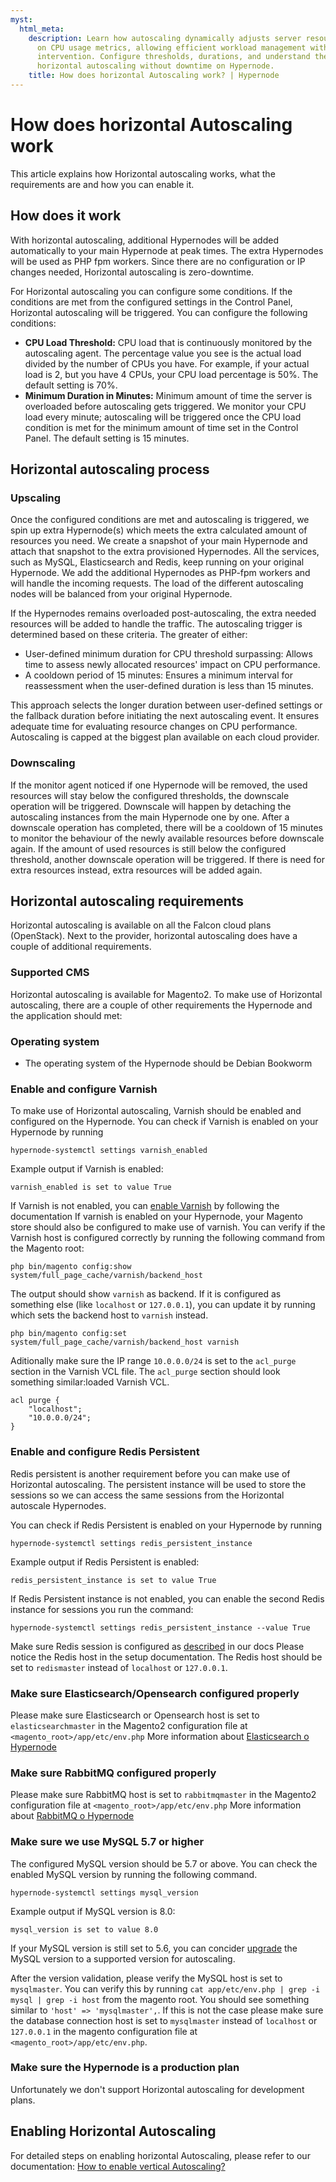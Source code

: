 ```yaml
---
myst:
  html_meta:
    description: Learn how autoscaling dynamically adjusts server resources based
      on CPU usage metrics, allowing efficient workload management without manual
      intervention. Configure thresholds, durations, and understand the workflow for
      horizontal autoscaling without downtime on Hypernode.
    title: How does horizontal Autoscaling work? | Hypernode
---
```


# How does horizontal Autoscaling work

This article explains how Horizontal autoscaling works, what the requirements are and how you can enable it.

## How does it work

With horizontal autoscaling, additional Hypernodes will be added automatically to your main Hypernode at peak times. The extra Hypernodes will be used as PHP fpm workers. 
Since there are no configuration or IP changes needed, Horizontal autoscaling is zero-downtime.

For Horizontal autoscaling you can configure some conditions. If the conditions are met from the configured settings in the Control Panel, Horizontal autoscaling will be triggered. 
You can configure the following conditions:

- **CPU Load Threshold:** CPU load that is continuously monitored by the autoscaling agent. The percentage value you see is the actual load divided by the number of CPUs you have. For example, if your actual load is 2, but you have 4 CPUs, your CPU load percentage is 50%. The default setting is 70%.
- **Minimum Duration in Minutes:** Minimum amount of time the server is overloaded before autoscaling gets triggered. We monitor your CPU load every minute; autoscaling will be triggered once the CPU load condition is met for the minimum amount of time set in the Control Panel. The default setting is 15 minutes.

## Horizontal autoscaling process

### Upscaling

Once the configured conditions are met and autoscaling is triggered, we spin up extra Hypernode(s) which meets the extra calculated amount of resources you need.
We create a snapshot of your main Hypernode and attach that snapshot to the extra provisioned Hypernodes. 
All the services, such as MySQL, Elasticsearch and Redis, keep running on your original Hypernode. We add the additional Hypernodes as PHP-fpm workers and will handle the incoming requests.
The load of the different autoscaling nodes will be balanced from your original Hypernode.

If the Hypernodes remains overloaded post-autoscaling, the extra needed resources will be added to handle the traffic. The autoscaling trigger is determined based on these criteria.
The greater of either:

- User-defined minimum duration for CPU threshold surpassing: Allows time to assess newly allocated resources' impact on CPU performance.
- A cooldown period of 15 minutes: Ensures a minimum interval for reassessment when the user-defined duration is less than 15 minutes.

This approach selects the longer duration between user-defined settings or the fallback duration before initiating the next autoscaling event. It ensures adequate time for evaluating resource changes on CPU performance. Autoscaling is capped at the biggest plan available on each cloud provider.

### Downscaling

If the monitor agent noticed if one Hypernode will be removed, the used resources will stay below the configured thresholds, the downscale operation will be triggered. 
Downscale will happen by detaching the autoscaling instances from the main Hypernode one by one. 
After a downscale operation has completed, there will be a cooldown of 15 minutes to monitor the behaviour of the newly available resources before downscale again. 
If the amount of used resources is still below the configured threshold, another downscale operation will be triggered.
If there is need for extra resources instead, extra resources will be added again.

## Horizontal autoscaling requirements

Horizontal autoscaling is available on all the Falcon cloud plans (OpenStack).
Next to the provider, horizontal autoscaling does have a couple of additional requirements.

### Supported CMS

Horizontal autoscaling is available for Magento2.
To make use of Horizontal autoscaling, there are a couple of other requirements the Hypernode and the application should met:

### Operating system

- The operating system of the Hypernode should be Debian Bookworm

### Enable and configure Varnish

To make use of Horizontal autoscaling, Varnish should be enabled and configured on the Hypernode.
You can check if Varnish is enabled on your Hypernode by running

```console
hypernode-systemctl settings varnish_enabled
```

Example output if Varnish is enabled:

```console
varnish_enabled is set to value True
```

If Varnish is not enabled, you can [enable Varnish](../varnish/how-to-enable-varnish-on-hypernode.md) by following the documentation
If varnish is enabled on your Hypernode, your Magento store should also be configured to make use of varnish.
You can verify if the Varnish host is configured correctly by running the following command from the Magento root:

```console
php bin/magento config:show  system/full_page_cache/varnish/backend_host
```

The output should show `varnish` as backend. If it is configured as something else (like `localhost` or `127.0.0.1`), you can update it by running which sets the backend host to `varnish` instead.

```console
php bin/magento config:set  system/full_page_cache/varnish/backend_host varnish
```

Aditionally make sure the IP range `10.0.0.0/24` is set to the `acl_purge` section in the Varnish VCL file. The `acl_purge` section should look something similar:loaded Varnish VCL.

```console
acl purge {
    "localhost";
    "10.0.0.0/24";
}
```

### Enable and configure Redis Persistent

Redis persistent is another requirement before you can make use of Horizontal autoscaling.
The persistent instance will be used to store the sessions so we can access the same sessions from the Horizontal autoscale Hypernodes.

You can check if Redis Persistent is enabled on your Hypernode by running

```console
hypernode-systemctl settings redis_persistent_instance
```

Example output if Redis Persistent is enabled:

```console
redis_persistent_instance is set to value True
```

If Redis Persistent instance is not enabled, you can enable the second Redis instance for sessions you run the command: 

```console
hypernode-systemctl settings redis_persistent_instance --value True
```

Make sure Redis session is configured as [described](../../ecommerce-applications/magento-2/how-to-configure-redis-for-magento-2.md#configure-magento-2-to-use-redis-as-the-session-store) in our docs
Please notice the Redis host in the setup documentation. The Redis host should be set to `redismaster` instead of `localhost` or `127.0.0.1`.

### Make sure Elasticsearch/Opensearch configured properly

Please make sure Elasticsearch or Opensearch host is set to `elasticsearchmaster` in the Magento2 configuration file at `<magento_root>/app/etc/env.php`
More information about [Elasticsearch o Hypernode](../../hypernode-platform/tools/how-to-use-elasticsearch-on-hypernode.md)

### Make sure RabbitMQ configured properly

Please make sure RabbitMQ host is set to `rabbitmqmaster` in the Magento2 configuration file at `<magento_root>/app/etc/env.php`
More information about [RabbitMQ o Hypernode](../../best-practices/database/how-to-run-rabbitmq-on-hypernode.md)

### Make sure we use MySQL 5.7 or higher

The configured MySQL version should be 5.7 or above. You can check the enabled MySQL version by running the following command.

```console
hypernode-systemctl settings mysql_version
```

Example output if MySQL version is 8.0:

```console
mysql_version is set to value 8.0
```

If your MySQL version is still set to 5.6, you can concider [upgrade](../mysql/how-to-use-mysql-on-hypernode.md) the MySQL version to a supported version for autoscaling.

After the version validation, please verify the MySQL host is set to `mysqlmaster`. You can verify this by running `cat app/etc/env.php | grep -i mysql | grep -i host` from the magento root.
You should see something similar to `'host' => 'mysqlmaster',`. If this is not the case please make sure the database connection host is set to `mysqlmaster` instead of `localhost` or `127.0.0.1` in the magento configuration file at `<magento_root>/app/etc/env.php`.

### Make sure the Hypernode is a production plan

Unfortunately we don't support Horizontal autoscaling for development plans.

## Enabling Horizontal Autoscaling

For detailed steps on enabling horizontal Autoscaling, please refer to our documentation: [How to enable vertical Autoscaling?](how-to-enable-vertical-autoscaling.md)
